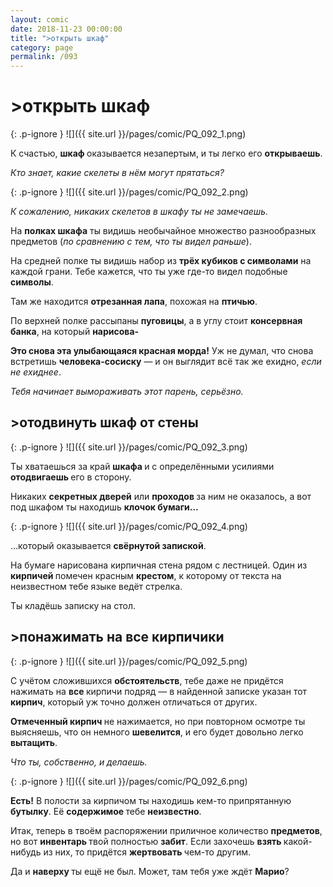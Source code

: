 ```yaml
---
layout: comic
date: 2018-11-23 00:00:00
title: ">открыть шкаф"
category: page
permalink: /093
---
```


# >открыть шкаф

{: .p-ignore }
![]({{ site.url }}/pages/comic/PQ_092_1.png)

К счастью, <strong>шкаф </strong>оказывается незапертым, и ты легко его <strong>открываешь</strong>.

<em>Кто знает, какие скелеты в нём могут прятаться?</em>

{: .p-ignore }
![]({{ site.url }}/pages/comic/PQ_092_2.png)

<em>К сожалению, никаких скелетов в шкафу ты не замечаешь.</em>

На <strong>полках шкафа</strong> ты видишь необычайное множество разнообразных предметов (<em>по сравнению с тем, что ты видел раньше</em>).

На средней полке ты видишь набор из <strong>трёх кубиков с символами</strong> на каждой грани. Тебе кажется, что ты уже где-то видел подобные <strong>символы</strong>.

Там же находится <strong>отрезанная лапа</strong>, похожая на <strong>птичью</strong>.

По верхней полке рассыпаны <strong>пуговицы</strong>, а в углу стоит <strong>консервная банка</strong>, на который <strong>нарисова-</strong>

<strong>Это снова эта улыбающаяся красная морда!</strong> Уж не думал, что снова встретишь <strong>человека-сосиску</strong> — и он выглядит всё так же ехидно, <em>если не ехиднее</em>.

<em>Тебя начинает вымораживать этот парень, серьёзно.</em>

## >отодвинуть шкаф от стены

{: .p-ignore }
![]({{ site.url }}/pages/comic/PQ_092_3.png)

Ты хватаешься за край <strong>шкафа </strong>и с определёнными усилиями <strong>отодвигаешь </strong>его в сторону.

Никаких <strong>секретных дверей</strong> или <strong>проходов </strong>за ним не оказалось, а вот под шкафом ты находишь <strong>клочок бумаги…</strong>

{: .p-ignore }
![]({{ site.url }}/pages/comic/PQ_092_4.png)

…который оказывается <strong>свёрнутой запиской</strong>.

На бумаге нарисована кирпичная стена рядом с лестницей. Один из <strong>кирпичей </strong>помечен красным <strong>крестом</strong>, к которому от текста на неизвестном тебе языке ведёт стрелка.

Ты кладёшь записку на стол.

## >понажимать на все кирпичики

{: .p-ignore }
![]({{ site.url }}/pages/comic/PQ_092_5.png)

С учётом сложившихся <strong>обстоятельств</strong>, тебе даже не придётся нажимать на <strong>все </strong>кирпичи подряд — в найденной записке указан тот <strong>кирпич</strong>, который уж точно должен отличаться от других.

<strong>Отмеченный кирпич </strong>не нажимается, но при повторном осмотре ты выясняешь, что он немного <strong>шевелится</strong>, и его будет довольно легко <strong>вытащить</strong>.

<em>Что ты, собственно, и делаешь.</em>

{: .p-ignore }
![]({{ site.url }}/pages/comic/PQ_092_6.png)

<strong>Есть!</strong> В полости за кирпичом ты находишь кем-то припрятанную <strong>бутылку</strong>. Её <strong>содержимое </strong>тебе <strong>неизвестно</strong>.

Итак, теперь в твоём распоряжении приличное количество <strong>предметов</strong>, но вот <strong>инвентарь </strong>твой полностью <strong>забит</strong>. Если захочешь <strong>взять </strong>какой-нибудь из них, то придётся <strong>жертвовать </strong>чем-то другим.

Да и <strong>наверху </strong>ты ещё не был. Может, там тебя уже ждёт <strong>Марио</strong>?
